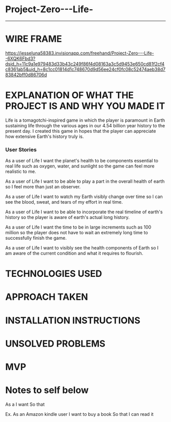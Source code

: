 # Project-Zero---Life-
-------------------------------------------------------



# WIRE FRAME

https://jesseluna58383.invisionapp.com/freehand/Project-Zero---Life--6XQK6Fbd3?dsid_h=11c9a1e979483d33b43c249f86f4d08163a3c5d9453e650cd81f2cf4c8361ab5&uid_h=8c1cc01814d1c748670d9d56ee24cf0fc08c52474aeb38d783842bff0d86706d


# EXPLANATION OF WHAT THE PROJECT IS AND WHY YOU MADE IT

Life is a tomagotchi-inspired game in which the player is paramount in Earth sustaining life through the various ages in our 4.54 billion year history to the present day. I created this game in hopes that the player can appreciate how extensive Earth's history truly is. 

### User Stories 

As a user of Life I want the planet's health to be components essential to real life such as oxygen, water, and sunlight so the game can feel more realistic to me.

As a user of Life I want to be able to play a part in the overall health of earth so I feel more than just an observer. 

As a user of Life I want to watch my Earth visibly change over time so I can see the blood, sweat, and tears of my effort in real time. 

As a user of Life I want to be able to incorporate the real timeline of earth's history so the player is aware of earth's actual long history.

As a user of Life I want the time to be in large increments such as 100 million so the player does not have to wait an extremely long time to successfully finish the game.

As a user of Life I want to visibly see the health components of Earth so I am aware of the current condition and what it requires to flourish. 




# TECHNOLOGIES USED 

# APPROACH TAKEN 

# INSTALLATION INSTRUCTIONS 

# UNSOLVED PROBLEMS




# MVP 




# Notes to self below 
As a <user group>
I want <functionality>
So that <value>

Ex. 
As an Amazon kindle user 
I want to buy a book 
So that I can read it 
